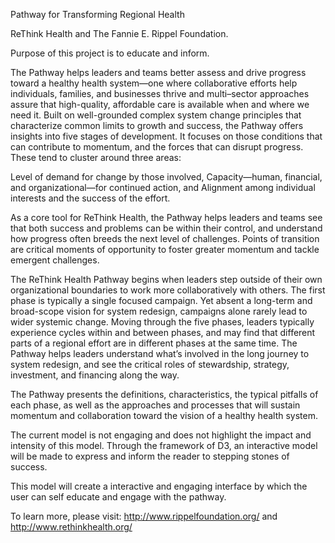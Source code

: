 Pathway for Transforming Regional Health

ReThink Health and The Fannie E. Rippel Foundation.

Purpose of this project is to educate and inform.


The Pathway helps leaders and teams better assess and drive progress toward a healthy health system—one where collaborative efforts help individuals, families, and businesses thrive and multi–sector approaches assure that high-quality, affordable care is available when and where we need it. Built on well-grounded complex system change principles that characterize common limits to growth and success, the Pathway offers insights into five stages of development. It focuses on those conditions that can contribute to momentum, and the forces that can disrupt progress. These tend to cluster around three areas:

Level of demand for change by those involved, 
Capacity—human, financial, and organizational—for continued action, and
Alignment among individual interests and the success of the effort.

As a core tool for ReThink Health, the Pathway helps leaders and teams see that both success and problems can be within their control, and understand how progress often breeds the next level of challenges. Points of transition are critical moments of opportunity to foster greater momentum and tackle emergent challenges.

The ReThink Health Pathway begins when leaders step outside of their own organizational boundaries to work more collaboratively with others. The first phase is typically a single focused campaign. Yet absent a long-term and broad-scope vision for system redesign, campaigns alone rarely lead to wider systemic change. Moving through the five phases, leaders typically experience cycles within and between phases, and may find that different parts of a regional effort are in different phases at the same time. The Pathway helps leaders understand what’s involved in the long journey to system redesign, and see the critical roles of stewardship, strategy, investment, and financing along the way.

The Pathway presents the definitions, characteristics, the typical pitfalls of each phase, as well as the approaches and processes that will sustain momentum and collaboration toward the vision of a healthy health system.


The current model is not engaging and does not highlight the impact and intensity of this model. Through the framework of D3, an interactive model will be made to express and inform the reader to stepping stones of success.

This model will create a interactive and engaging interface by which the user can self educate and engage with the pathway.


To learn more, please visit: http://www.rippelfoundation.org/ and http://www.rethinkhealth.org/ 

